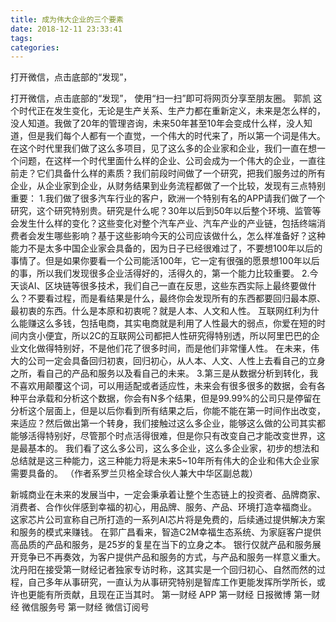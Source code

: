 ```yaml
---
title: 成为伟大企业的三个要素
date: 2018-12-11 23:33:41
tags: 
categories: 
---
```

打开微信，点击底部的“发现”，
<!-- more -->
打开微信，点击底部的“发现”，
使用“扫一扫”即可将网页分享至朋友圈。
郭凯
这个时代正在发生变化，无论是生产关系、生产力都在重新定义，未来是怎么样的，没人知道。我做了20年的管理咨询，未来50年甚至10年会变成什么样，没人知道，但是我们每个人都有一个直觉，一个伟大的时代来了，所以第一个词是伟大。
在这个时代里我们做了这么多项目，见了这么多的企业家和企业，我们一直在想一个问题，在这样一个时代里面什么样的企业、公司会成为一个伟大的企业，一直往前走？它们具备什么样的素质？我们前段时间做了一个研究，把我们服务过的所有企业，从企业家到企业，从财务结果到业务流程都做了一个比较，发现有三点特别重要：
1.我们做了很多汽车行业的客户，欧洲一个特别有名的APP请我们做了一个研究，这个研究特别贵。研究是什么呢？30年以后到50年以后整个环境、监管等会发生什么样的变化？这些变化对整个汽车产业、汽车产业的产业链，包括终端消费者会发生哪些影响？基于这些影响今天的公司应该做什么，怎么样准备好？这种能力不是太多中国企业家会具备的，因为日子已经很难过了，不要想100年以后的事情了。但是如果你要看一个公司能活100年，它一定有很强的愿景想100年以后的事，所以我们发现很多企业活得好的，活得久的，第一个能力比较重要。
2.今天谈AI、区块链等很多技术，我们自己一直在反思，这些东西实际上最终要做什么？不要看过程，而是看结果是什么，最终你会发现所有的东西都要回归最本原、最初衷的东西。什么是本原和初衷呢？就是人本、人文和人性。
互联网红利为什么能赚这么多钱，包括电商，其实电商就是利用了人性最大的弱点，你爱在短的时间内贪小便宜，所以2C的互联网公司都把人性研究得特别透，所以阿里巴巴的企业文化做得特别好，不是他们花了很多时间，而是他们非常懂人性。
在未来，伟大的公司一定会具备回归初衷，回归初心，从人本、人文、人性上去看自己的立身之所，看自己的产品和服务以及看自己的未来。
3.第三是从数据分析到转化，我不喜欢用颠覆这个词，可以用适配或者适应性，未来会有很多很多的数据，会有各种平台承载和分析这个数据，你会有N多个结果，但是99.99%的公司只是停留在分析这个层面上，但是以后你看到所有结果之后，你能不能在第一时间作出改变，来适应？然后做出第一个转身，我们接触过这么多企业，能够这么做的公司其实都能够活得特别好，尽管那个时点活得很难，但是你只有改变自己才能改变世界，这是最基本的。
我们看了这么多公司，这么多企业，这么多企业家，初步的想法和总结就是这三种能力，这三种能力将是未来5~10年所有伟大的企业和伟大企业家需要具备的。
（作者系罗兰贝格全球合伙人兼大中华区副总裁）
 
 
新城商业在未来的发展当中，一定会秉承着让整个生态链上的投资者、品牌商家、消费者、合作伙伴感到幸福的初心，用品牌、服务、产品、环境打造幸福商业。
这家芯片公司宣称自己所打造的一系列AI芯片将是免费的，后续通过提供解决方案和服务的模式来赚钱。
在郭广昌看来，智造C2M幸福生态系统、为家庭客户提供高品质的产品和服务，是25岁的复星在当下的立身之本。
银行仅就产品和服务展开竞争已不再奏效，为客户提供产品和服务的方式，与产品和服务一样意义重大。
沈丹阳在接受第一财经记者独家专访时称，这其实是一个回归初心、自然而然的过程，自己多年从事研究，一直认为从事研究特别是智库工作更能发挥所学所长，或许也更能有所贡献，且现在正当其时。
第一财经
APP
第一财经
日报微博
第一财经
微信服务号
第一财经
微信订阅号
